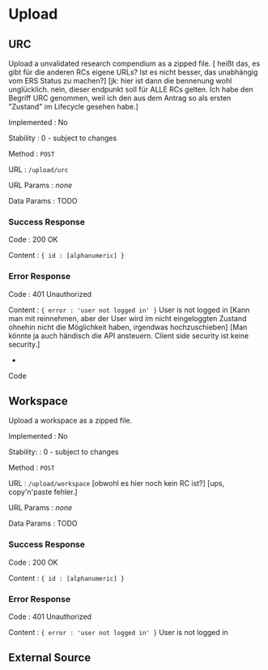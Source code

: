 # Upload

## URC

Upload a unvalidated research compendium as a zipped file. [ heißt das, es gibt für die anderen RCs eigene URLs? Ist es nicht besser, das unabhängig vom ERS Status zu machen?] [jk: hier ist dann die bennenung wohl unglücklich. nein, dieser endpunkt soll für ALLE RCs gelten. Ich habe den Begriff URC genommen, weil ich den aus dem Antrag so als ersten "Zustand" im Lifecycle gesehen habe.]

Implemented
: No

Stability
: 0 - subject to changes

Method
: `POST`

URL
: `/upload/urc`

URL Params
: _none_

Data Params
: TODO

### Success Response

Code
: 200 OK

Content
: `{ id : [alphanumeric] }`

### Error Response

Code
: 401 Unauthorized

Content
: `{ error : 'user not logged in' }`
     User is not logged in [Kann man mit reinnehmen, aber der User wird im nicht eingeloggten Zustand ohnehin nicht die Möglichkeit haben, irgendwas hochzuschieben] [Man könnte ja auch händisch die API ansteuern. Client side security ist keine security.]

-

Code


## Workspace

Upload a workspace as a zipped file.

Implemented
: No

Stability:
: 0 - subject to changes

Method
: `POST`

URL
: `/upload/workspace` [obwohl es hier noch kein RC ist?] [ups, copy'n'paste fehler.]

URL Params
: _none_

Data Params
: TODO

### Success Response

Code
: 200 OK

Content
: `{ id : [alphanumeric] }`

### Error Response

Code
: 401 Unauthorized

Content
: `{ error : 'user not logged in' }`
   User is not logged in

## External Source
